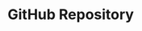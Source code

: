 # GitHub Repository

<!-- https://www.gitkraken.com/learn/git/best-practices/git-branch-strategy -->
